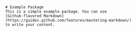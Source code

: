     # Example Package
    This is a simple example package. You can use
    [Github-flavored Markdown](https://guides.github.com/features/mastering-markdown/) 
    to write your content.